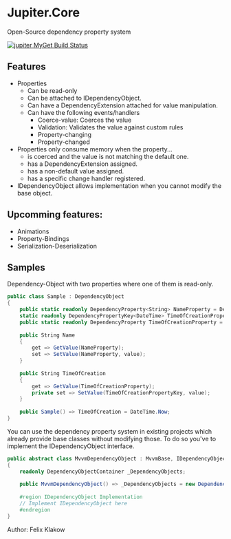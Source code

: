 # Jupiter.Core
Open-Source dependency property system

[![jupiter MyGet Build Status](https://www.myget.org/BuildSource/Badge/jupiter?identifier=5686f341-6cb3-48fa-a0f9-7e9a05d548b3)](https://www.myget.org/)

## Features
- Properties
  - Can be read-only
  - Can be attached to IDependencyObject.
  - Can have a DependencyExtension attached for value manipulation.
  - Can have the following events/handlers
    - Coerce-value: Coerces the value
    - Validation: Validates the value against custom rules
    - Property-changing
    - Property-changed
- Properties only consume memory when the property...
  - is coerced and the value is not matching the default one.
  - has a DependencyExtension assigned.
  - has a non-default value assigned.
  - has a specific change handler registered.
- IDependencyObject allows implementation when you cannot modify the base object.

## Upcomming features:

- Animations
- Property-Bindings
- Serialization-Deserialization

## Samples

Dependency-Object with two properties where one of them is read-only.

```C#
public class Sample : DependencyObject
{
    public static readonly DependencyProperty<String> NameProperty = DependencyProperty.Create<Sample, String>(p => p.Name, String.Empty);
    static readonly DependencyPropertyKey<DateTime> TimeOfCreationPropertyKey =  DependencyProperty.CreateReadonly<Sample, DateTime>(p => p.TimeOfCreation);
    public static readonly DependencyProperty TimeOfCreationProperty = TimeOfCreationPropertyKey.Property;
    
    public String Name
    {
        get => GetValue(NameProperty);
        set => SetValue(NameProperty, value);
    }
    
    public String TimeOfCreation
    {
        get => GetValue(TimeOfCreationProperty);
        private set => SetValue(TimeOfCreationPropertyKey, value);
    }
    
    public Sample() => TimeOfCreation = DateTime.Now;
}
```


You can use the dependency property system in existing projects which already provide base classes without modifying those. To do so you've to implement the IDependencyObject interface.

```C#
public abstract class MvvmDependencyObject : MvvmBase, IDependencyObject
{
    readonly DependencyObjectContainer _DependencyObjects;
    
    public MvvmDependencyObject() => _DependencyObjects = new DependencyObjectContainer(this);
    
    #region IDependencyObject Implementation
    // Implement IDependencyObject here
    #endregion
}
```

Author:
Felix Klakow
